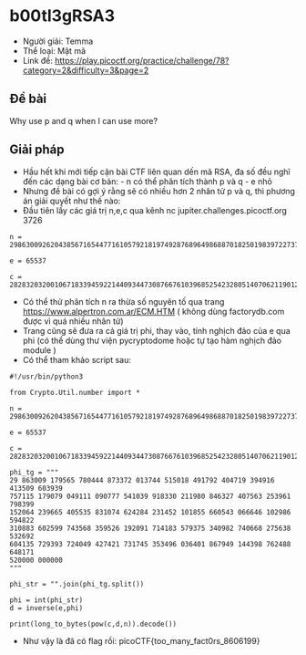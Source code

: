 # b00tl3gRSA3
- Người giải: Temma
- Thể loại: Mật mã
- Link đề: https://play.picoctf.org/practice/challenge/78?category=2&difficulty=3&page=2

## Đề bài
Why use p and q when I can use more? 

## Giải pháp
- Hầu hết khi mới tiếp cận bài CTF liên quan dến mã RSA, đa số đều nghĩ đến các dạng bài cơ bản:
        - n có thể phân tích thành p và q
        - e nhỏ 
- Nhưng đề bài có gợi ý rằng sẽ có nhiều hơn 2 nhân tử p và q, thì phương án giải quyết như thế nào:
- Đầu tiên lấy các giá trị n,e,c qua kênh nc jupiter.challenges.picoctf.org 3726
```
n = 29863009262043856716544771610579218197492876896498688701825019839722737931293718515029849159079000860211298248574267223643101438923980557664972356897680381009700257352634510643248783741534890032565187593643833722008966931868067903315918841357551929853173187154271717532421583469683750004422780658928591702984791292785641314722540512804254049701

e = 65537

c = 28283203200106718339459221440934473087667610396852542328051407062119012903037940074225685244789395041946217450716445213710321086273589908182505356637309233847453777896871738863550058252706703314270972516048516096615392923022602254060451706906691768041530486260400782935032005710522852756962069692743931944143849135576494700284895835828228191663

```
- Có thể thử phân tích n ra thừa số nguyên tố qua trang https://www.alpertron.com.ar/ECM.HTM ( không dùng factorydb.com được vì quá nhiều nhân tử)
- Trang cũng sẽ đưa ra cả giá trị phi, thay vào, tính nghịch đảo của e qua phi (có thể dùng thư viện pycryptodome hoặc tự tạo hàm nghịch đảo module )
- Có thể tham khảo script sau:
```
#!/usr/bin/python3

from Crypto.Util.number import *

n = 29863009262043856716544771610579218197492876896498688701825019839722737931293718515029849159079000860211298248574267223643101438923980557664972356897680381009700257352634510643248783741534890032565187593643833722008966931868067903315918841357551929853173187154271717532421583469683750004422780658928591702984791292785641314722540512804254049701

e = 65537

c = 28283203200106718339459221440934473087667610396852542328051407062119012903037940074225685244789395041946217450716445213710321086273589908182505356637309233847453777896871738863550058252706703314270972516048516096615392923022602254060451706906691768041530486260400782935032005710522852756962069692743931944143849135576494700284895835828228191663

phi_tg = """
29 863009 179565 780444 873372 013744 515018 491792 404719 394916 413509 603939
757115 179079 049111 090777 541039 918330 211980 846327 407563 253961 798399
152064 239665 405535 831074 624284 231452 101855 660543 066646 102986 594822
310883 602599 743568 359526 192091 714183 579375 340982 740668 275638 532692
604135 729393 724049 427421 731745 353496 036401 867949 144398 762488 648171
520000 000000
"""

phi_str = "".join(phi_tg.split())

phi = int(phi_str)
d = inverse(e,phi)

print(long_to_bytes(pow(c,d,n)).decode())
```
- Như vậy là đã có flag rồi: picoCTF{too_many_fact0rs_8606199}